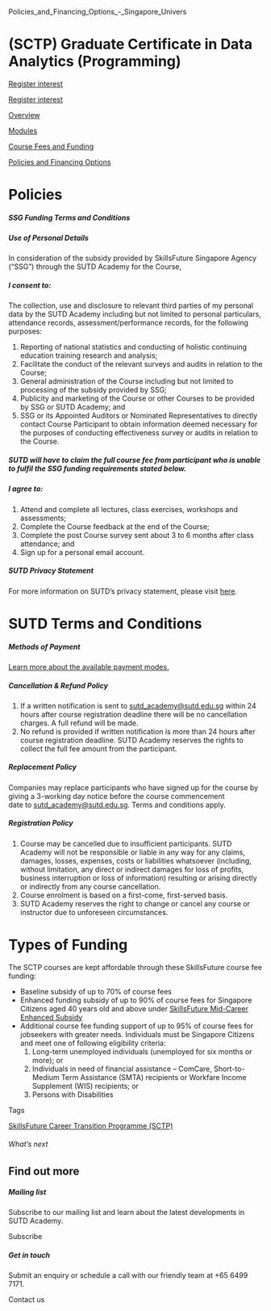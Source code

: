 Policies_and_Financing_Options_-_Singapore_Univers



(SCTP) Graduate Certificate in Data Analytics (Programming)
===========================================================

[Register interest](/admissions/academy/register-your-interest/?coursename=sctp-graduate-certificate-in-data-analytics(programming))

[Register interest](/admissions/academy/register-your-interest/?coursename=sctp-graduate-certificate-in-data-analytics(programming))

[Overview](/course/sctp-programmes-sctp-gradcert-in-data-analytics-programming/#tabs)

[Modules](/course/sctp-programmes-sctp-gradcert-in-data-analytics-programming/modules/#tabs)

[Course Fees and Funding](/course/sctp-programmes-sctp-gradcert-in-data-analytics-programming/course-fees-and-funding/#tabs)

[Policies and Financing Options](/course/sctp-programmes-sctp-gradcert-in-data-analytics-programming/policies-and-financing-options/#tabs)

Policies
========

##### **SSG Funding Terms and Conditions**

##### Use of Personal Details

In consideration of the subsidy provided by SkillsFuture Singapore Agency (“SSG”) through the SUTD Academy for the Course,

##### I consent to:

The collection, use and disclosure to relevant third parties of my personal data by the SUTD Academy including but not limited to personal particulars, attendance records, assessment/performance records, for the following purposes:

1. Reporting of national statistics and conducting of holistic continuing education training research and analysis;
2. Facilitate the conduct of the relevant surveys and audits in relation to the Course;
3. General administration of the Course including but not limited to processing of the subsidy provided by SSG;
4. Publicity and marketing of the Course or other Courses to be provided by SSG or SUTD Academy; and
5. SSG or its Appointed Auditors or Nominated Representatives to directly contact Course Participant to obtain information deemed necessary for the purposes of conducting effectiveness survey or audits in relation to the Course.

##### SUTD will have to claim the full course fee from participant who is unable to fulfil the SSG funding requirements stated below.

##### I agree to:

1. Attend and complete all lectures, class exercises, workshops and assessments;
2. Complete the Course feedback at the end of the Course;
3. Complete the post Course survey sent about 3 to 6 months after class attendance; and
4. Sign up for a personal email account.

##### **SUTD Privacy Statement**

For more information on SUTD’s privacy statement, please visit [here](/privacy-statement/).

SUTD Terms and Conditions
=========================

##### Methods of Payment

[Learn more about the available payment modes.](/admissions/academy/methods-of-payment/ "Learn more about the available payment modes")

##### **Cancellation & Refund Policy**

1. If a written notification is sent to [sutd\_academy@sutd.edu.sg](mailto:sutd_academy@sutd.edu.sg) within 24 hours after course registration deadline there will be no cancellation charges. A full refund will be made.
2. No refund is provided if written notification is more than 24 hours after course registration deadline. SUTD Academy reserves the rights to collect the full fee amount from the participant.

##### Replacement Policy

Companies may replace participants who have signed up for the course by giving a 3-working day notice before the course commencement date to [sutd\_academy@sutd.edu.sg](mailto:sutd_academy@sutd.edu.sg). Terms and conditions apply.

##### Registration Policy

1. Course may be cancelled due to insufficient participants. SUTD Academy will not be responsible or liable in any way for any claims, damages, losses, expenses, costs or liabilities whatsoever (including, without limitation, any direct or indirect damages for loss of profits, business interruption or loss of information) resulting or arising directly or indirectly from any course cancellation.
2. Course enrolment is based on a first-come, first-served basis.
3. SUTD Academy reserves the right to change or cancel any course or instructor due to unforeseen circumstances.

Types of Funding
================

The SCTP courses are kept affordable through these SkillsFuture course fee funding:

* Baseline subsidy of up to 70% of course fees
* Enhanced funding subsidy of up to 90% of course fees for Singapore Citizens aged 40 years old and above under [SkillsFuture Mid-Career Enhanced Subsidy](https://www.skillsfuture.gov.sg/enhancedsubsidy)
* Additional course fee funding support of up to 95% of course fees for jobseekers with greater needs. Individuals must be Singapore Citizens and meet one of following eligibility criteria:
  1. Long-term unemployed individuals (unemployed for six months or more); or
  2. Individuals in need of financial assistance – ComCare, Short-to-Medium Term Assistance (SMTA) recipients or Workfare Income Supplement (WIS) recipients; or
  3. Persons with Disabilities

Tags

[SkillsFuture Career Transition Programme (SCTP)](/admissions/academy/courses-and-modules/?academy-type-course=794)

###### What’s next

Find out more
-------------

##### Mailing list

Subscribe to our mailing list and learn about the latest developments in SUTD Academy.

Subscribe

##### Get in touch

Submit an enquiry or schedule a call with our friendly team at +65 6499 7171.

Contact us

